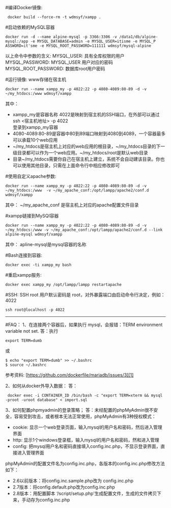 #编译Docker镜像:
```
 docker build --force-rm -t wdmsyf/xampp .
```
#启动依赖的MySQL容器
```
docker run -d --name alpine-mysql -p 3366:3306 -v /data1/db/alpine-mysql:/app -e MYSQL_DATABASE=admin -e MYSQL_USER=itisme -e MYSQL_P
ASSWORD=it'sme -e MYSQL_ROOT_PASSWORD=111111 wdmsyf/mysql-alpine
```
以上命令中参数的含义:
MYSQL_USER: 具有全库权限的用户
MYSQL_PASSWORD: MYSQL_USER 用户对应的密码
MYSQL_ROOT_PASSWORD: 数据库root用户密码

#运行镜像:
www存储在宿主机
```
docker run --name xampp_my -p 4022:22 -p 4080-4089:80-89 -d -v ~/my_htdocs:/www wdmsyf/xampp
```
其中：

 - xampp_my是容器名称 4022是映射到宿主机的SSH端口，在外部可以通过 ssh <宿主机地址> -p 4022   
   登录到xampp_my容器
 - 4080-4089:80-89是容器中80到89端口映射到4080到4089，一个容器最多可以承载10个web应用
 - ~/my_htdocs是宿主机上对应的web应用的根目录，~/my_htdocs目录的下一级目录都可以作为一个web应用。~/my_htdocs/root是默认web目录
 - 目录~/my_htdocs需要你自己在宿主机上建立，系统不会自动建该目录。你也可以使用其他目录，只需在上面命令行中相应修改即可

#使用自定义apache参数:
```
docker run --name xampp_my -p 4022:22 -p 4080-4089:80-89 -d -v ~/my_htdocs:/www  -v ~/my_apache_conf:/opt/lampp/apache2/conf.d wdmsyf/xampp
```
其中：
~/my_apache_conf 是宿主机上对应的apache配置文件目录

#xampp链接到MySQl容器
```
docker run --name xampp_my -p 4022:22 -p 4080-4089:80-89 -d -v ~/my_htdocs:/www -v ~/my_apache_conf:/opt/lampp/apache2/conf.d --link alpine-mysql wdmsyf/xampp
```
其中：
apline-mysql是mysql容器的名称


#Bash连接到容器:
```
docker exec -ti xampp_my bash
```

#重启xampp服务:
```
docker exec xampp_my /opt/lampp/lampp restartapache
```

#SSH:
SSH root 用户默认密码是 root，对外暴露端口由启动命令行决定，例如：4022
```
ssh root@localhost -p 4022
```


----------

#FAQ：
1、在连接两个容器后，如果执行 mysql，会报错：TERM environment variable not set.
答：执行
```
export TERM=dumb
```
或
```
$ echo "export TERM=dumb" >> ~/.bashrc
$ source ~/.bashrc
```
参考资料:
[https://github.com/dockerfile/mariadb/issues/3][1]


2、如何从docker外导入数据：
答：
```
 docker exec -i CONTAINER_ID /bin/bash -c "export TERM=xterm && mysql -proot -uroot database" < import.sql
```

3、如何配置phpmyadmin的登录策略；
答：未经配置的phpMyAdmin很不安全，容易受到攻击，或者根本无法正常使用，phpMyAdmin有3种授权模式：

 - cookie: 显示一个web登录页面，输入mysql的用户名和密码，然后进入管理界面
 - http: 显示1个windows登录框，输入mysql的用户名和密码，然和进入管理
 - config: 把mysql用户名和密码直接填入config.inc.php，不显示登录界面，直接进入管理界面

phpMyAdmin的配置文件名为config.inc.php，各版本的config.inc.php修改方法如下：

 - 2.6以前版本：将config.inc.sample.php改为 config.inc.php
 - 2.7版本：将config.default.php改为config.inc.php
 - 2.8版本：用配置脚本 ‘/script/setup.php’生成配置文件，生成的文件拷贝下来，手动存为config.inc.php


  [1]: https://github.com/dockerfile/mariadb/issues/3
